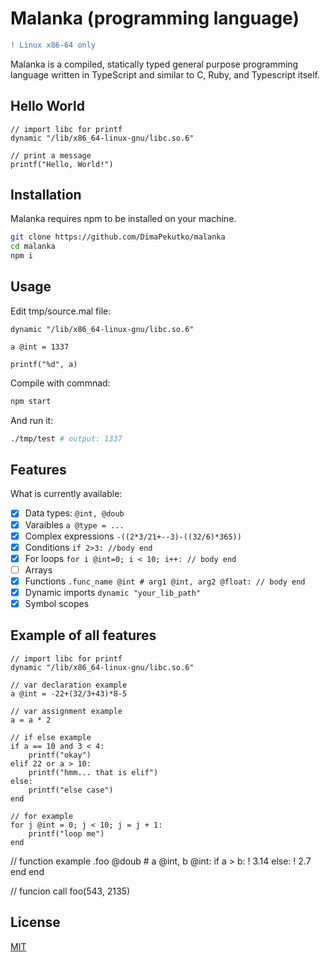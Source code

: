 # Malanka (programming language)

```diff
! Linux x86-64 only
```

Malanka is a compiled, statically typed general purpose programming language written in TypeScript and similar to C, Ruby, and Typescript itself.

## Hello World
```
// import libc for printf
dynamic "/lib/x86_64-linux-gnu/libc.so.6"

// print a message
printf("Hello, World!")
```

## Installation
Malanka requires npm to be installed on your machine.

```bash
git clone https://github.com/DimaPekutko/malanka
cd malanka
npm i
```

## Usage
Edit tmp/source.mal file:
```
dynamic "/lib/x86_64-linux-gnu/libc.so.6"

a @int = 1337

printf("%d", a)
```
Compile with commnad:
```bash
npm start
```
And run it:
```bash
./tmp/test # output: 1337
```


## Features
What is currently available:
- [x] Data types: ```@int, @doub ```
- [x] Varaibles ```a @type = ...```
- [x] Complex expressions ```-((2*3/21+--3)-((32/6)*365))```
- [x] Conditions ```if 2>3: //body end```
- [x] For loops ```for i @int=0; i < 10; i++: // body end```
- [ ] Arrays
- [x] Functions ```.func_name @int # arg1 @int, arg2 @float: // body end```
- [x] Dynamic imports ```dynamic "your_lib_path"```
- [x] Symbol scopes

## Example of all features
```
// import libc for printf
dynamic "/lib/x86_64-linux-gnu/libc.so.6"

// var declaration example
a @int = -22+(32/3+43)*8-5

// var assignment example
a = a * 2

// if else example
if a == 10 and 3 < 4:
    printf("okay")
elif 22 or a > 10:
    printf("hmm... that is elif")
else:
    printf("else case")
end

// for example
for j @int = 0; j < 10; j = j + 1:
    printf("loop me")
end
```

// function example
.foo @doub # a @int, b @int:
    if a > b:
        ! 3.14
    else:
        ! 2.7
    end
end

// funcion call
foo(543, 2135)

## License
[MIT](https://choosealicense.com/licenses/mit/)